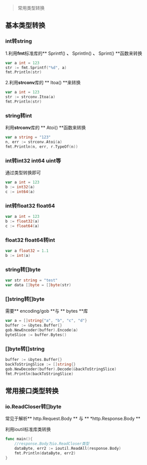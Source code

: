 > 常用类型转换

## 基本类型转换

### int转string

1.利用**fmt**标准库的** Sprintf() **、** Sprintln() **、** Sprint() **函数来转换

```go
var a int = 123
str := fmt.Sprintf("%d", a)
fmt.Println(str)
```

2.利用**strconv**库的 ** Itoa() **来转换

```go
var a int = 123
str := strconv.Itoa(a)
fmt.Println(str)
```
### string转int

利用**strconv**库的 ** Atoi() **函数来转换

```go
var a string = "123"
n, err := strconv.Atoi(a)
fmt.Println(n, err, r.TypeOf(n))
```
### int转int32 int64 uint等

通过类型转换即可

```go
var a int = 123
b := int32(a)
c := int64(a)
```
### int转float32 float64

```go
var a int = 123
b := float32(a)
c := float64(a)	
```

### float32 float64转int

```go
var a float32 = 1.1
b := int(a)
```

### string转[]byte

```go
var str string = "test"
var data []byte = []byte(str)
```

### []string转[]byte

需要** encoding/gob **与 ** bytes **库
```go
var a = []string{"a", "b", "c", "d"}
buffer := &bytes.Buffer{}
gob.NewEncoder(buffer).Encode(a)
byteSlice := buffer.Bytes()
```

### []byte转[]string
```go
buffer := &bytes.Buffer{}
backToStringSlice := []string{}
gob.NewDecoder(buffer).Decode(&backToStringSlice)
fmt.Println(backToStringSlice)
```


## 常用接口类型转换

### io.ReadCloser转[]byte

常见于解析** http.Request.Body ** 与 ** *http.Response.Body **

利用ioutil标准库类转换

```go
func main(){
	//response.Body为io.ReadCloser类型
	dataByte, err2 := ioutil.ReadAll(response.Body)
	fmt.Println(dataByte, err2)	
}
```